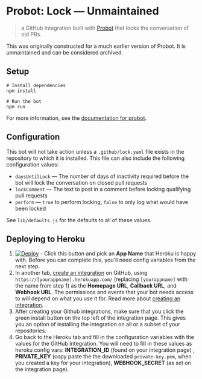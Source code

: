 # Probot: Lock &mdash; Unmaintained

> a GitHub Integration built with [Probot](https://github.com/probot/probot) that locks the conversation of old PRs.

This was originally constructed for a much earlier version of Probot. It is unmaintained and can be considered archived.

## Setup

```
# Install dependencies
npm install

# Run the bot
npm run
```

For more information, see the [documentation for probot](https://github.com/probot/probot).

## Configuration

This bot will not take action unless a `.github/lock.yaml` file exists in the repository to which it is installed. This file can also include the following configuration values:

* `daysUntilLock` &mdash; The number of days of inactivity required before the bot will lock the conversation on closed pull requests
* `lockComment` &mdash; The text to post in a comment before locking qualifying pull requests
* `perform` &mdash; `true` to perform locking, `false` to only log what would have been locked

See `lib/defaults.js` for the defaults to all of these values.

## Deploying to Heroku

1. [![Deploy](https://www.herokucdn.com/deploy/button.svg)](https://heroku.com/deploy) - Click this button and pick an **App Name** that Heroku is happy with. Before you can complete this, you'll need config variables from the next step.
1. In another tab, [create an integration](https://github.com/settings/integrations/new) on GitHub, using `https://[yourappname].herokuapp.com/` (replacing `[yourappname]` with the name from step 1) as the **Homepage URL**, **Callback URL**, and **Webhook URL**. The permissions and events that your bot needs access to will depend on what you use it for. Read more about [creating an integration](https://developer.github.com/early-access/integrations/creating-an-integration/).
1. After creating your Github integrations, make sure that you click the green install button on the top left of the integration page. This gives you an option of installing the integration on all or a subset of your repositories.
1. Go back to the Heroku tab and fill in the configuration variables with the values for the GitHub Integration. You will need to fill in these values as heroku config vars: **INTEGRATION_ID** (found on your integration page) , **PRIVATE_KEY** (copy paste the the downloaded `private-key.pem`, when you created a key for your integration), **WEBHOOK_SECRET** (as set on the integration page).
